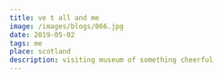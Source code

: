 ```yaml
---
title: ve t all and me
image: /images/blogs/066.jpg
date: 2019-05-02
tags: me
place: scotland
description: visiting museum of something cheerful
---
```

